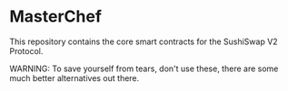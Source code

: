 # MasterChef

This repository contains the core smart contracts for the SushiSwap V2 Protocol.

WARNING: To save yourself from tears, don't use these, there are some much better alternatives out there.
